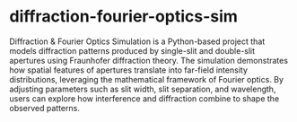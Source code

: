# diffraction-fourier-optics-sim
Diffraction & Fourier Optics Simulation is a Python-based project that models diffraction patterns produced by single-slit and double-slit apertures using Fraunhofer diffraction theory. The simulation demonstrates how spatial features of apertures translate into far-field intensity distributions, leveraging the mathematical framework of Fourier optics. By adjusting parameters such as slit width, slit separation, and wavelength, users can explore how interference and diffraction combine to shape the observed patterns.
